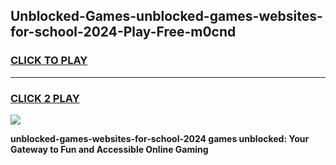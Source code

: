 
## Unblocked-Games-unblocked-games-websites-for-school-2024-Play-Free-m0cnd
<h3>
<a href="https://premium76.site?title=unblocked-games-websites-for-school-2024&ref=22A">CLICK TO PLAY</a></h3>
<hr>

<h3>
<a href="https://premium76.site?title=unblocked-games-websites-for-school-2024&ref=22A">CLICK 2 PLAY</a>
  
</h3>

<a href="https://premium76.site?title=unblocked-games-websites-for-school-2024&ref=22A"><img src="https://clearcache.store/games.png"></a>


**unblocked-games-websites-for-school-2024 games unblocked: Your Gateway to Fun and Accessible Online Gaming**
